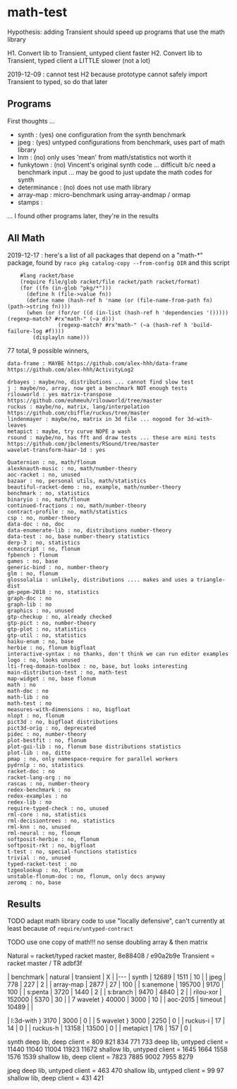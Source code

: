 math-test
===

Hypothesis:
 adding Transient should speed up programs that use the math library

H1. Convert lib to Transient, untyped client faster
H2. Convert lib to Transient, typed client a LITTLE slower (not a lot)

2019-12-09 : cannot test H2 because prototype cannot safely import Transient
 to typed, so do that later


Programs
---

First thoughts ...

- synth : (yes) one configuration from the synth benchmark
- jpeg : (yes) untyped configurations from benchmark, uses part of math library
- lnm : (no) only uses 'mean' from math/statistics not worth it
- funkytown : (no) Vincent's original synth code ... difficult b/c need a benchmark input ... may be good to just update the math codes for synth
- determinance : (no) does not use math library
- array-map : micro-benchmark using array-andmap / ormap
- stamps : 

... I found other programs later, they're in the results

All Math
---

2019-12-17 : here's a list of all packages that depend on a "math-*" package,
 found by `raco pkg catalog-copy --from-config DIR` and this script

```
    #lang racket/base
    (require file/glob racket/file racket/path racket/format)
    (for ((fn (in-glob "pkg/*")))
      (define h (file->value fn))
      (define name (hash-ref h 'name (or (file-name-from-path fn) (path->string fn))))
      (when (or (for/or ((d (in-list (hash-ref h 'dependencies '())))) (regexp-match? #rx"math-" (~a d)))
                (regexp-match? #rx"math-" (~a (hash-ref h 'build-failure-log #f))))
        (displayln name)))
```

77 total,
9 possible winners,


```
data-frame : MAYBE https://github.com/alex-hhh/data-frame https://github.com/alex-hhh/ActivityLog2

drbayes : maybe/no, distributions ... cannot find slow test
j : maybe/no, array, now get a benchmark NOT enough tests
rilouworld : yes matrix-transpose https://github.com/euhmeuh/rilouworld/tree/master
ruckus : maybe/no, matrix, lang/interpolation https://github.com/cbiffle/ruckus/tree/master
lindenmayer : maybe/no, matrix in 3d file ... nogood for 3d-with-leaves
metapict : maybe, try curve NOPE a wash
rsound : maybe/no, has fft and draw tests ... these are mini tests https://github.com/jbclements/RSound/tree/master
wavelet-transform-haar-1d : yes
```

```
Quaternion : no, math/flonum
alexknauth-music : no, math/number-theory
aoc-racket : no, unused
bazaar : no, personal utils, math/statistics
beautiful-racket-demo : no, example, math/number-theory
benchmark : no, statistics
binaryio : no, math/flonum
continued-fractions : no, math/number-theory
contract-profile : no, math/statistics
csp : no, number-theory
data-doc : no, doc
data-enumerate-lib : no, distributions number-theory
data-test : no, base number-theory statistics
derp-3 : no, statistics
ecmascript : no, flonum
fpbench : flonum
games : no, base
generic-bind : no, number-theory
glm : no, flonum
glossolalia : unlikely, distributions .... makes and uses a triangle-dist
gm-pepm-2018 : no, statistics
graph-doc : no
graph-lib : no
graphics : no, unused
gtp-checkup : no, already checked
gtp-pict : no, number-theory
gtp-plot : no, statistics
gtp-util : no, statistics
haiku-enum : no, base
herbie : no, flonum bigfloat
interactive-syntax : no thanks, don't think we can run editor examples
logo : no, looks unused
lti-freq-domain-toolbox : no, base, but looks interesting
main-distribution-test : no, math-test
map-widget : no, base flonum
math : no
math-doc : no
math-lib : no
math-test : no
measures-with-dimensions : no, bigfloat
nlopt : no, flonum
pict3d : no, bigfloat distributions
pict3d-orig : no, deprecated
pidec : no, number-theory
plot-bestfit : no, flonum
plot-gui-lib : no, flonum base distributions statistics
plot-lib : no, ditto
pmap : no, only namespace-require for parallel workers
pydrnlp : no, statistics
racket-doc : no
racket-lang-org : no
rascas : no, number-theory
redex-benchmark : no
redex-examples : no
redex-lib : no
require-typed-check : no, unused
rml-core : no, statistics
rml-decisiontrees : no, statistics
rml-knn : no, unused
rml-neural : no, flonum
softposit-herbie : no, flonum
softposit-rkt : no, bigfloat
t-test : no, special-functions statistics
trivial : no, unused
typed-racket-test : no
tzgeolookup : no, flonum
unstable-flonum-doc : no, flonum, only docs anyway
zeromq : no, base
```


Results
---

TODO adapt math library code to use "locally defensive", can't currently
 at least because of `require/untyped-contract`

TODO use one copy of math!!! no sense doubling array & then matrix

Natural = racket/typed racket master, 8e88408 / e90a2b9e
Transient = racket master / TR adbf3f

| benchmark | natural | transient |   X |
|---
|     synth |   12689 |      1511 |  10 |
|      jpeg |     778 |       227 |   2 |
| array-map |    2877 |        27 | 100 |
| s:anemone |  195700 |      9170 | 100 |
|   s:penta |    3720 |      1440 |   2 |
|  s:branch |    9470 |      4840 |   2 |
| rilou-xor |  152000 |      5370 |  30 |
| 7 wavelet }   40000 |      3000 |  10 |
|  aoc-2015 | timeout |     10489 |     |

| l:3d-with }    3170 |      3000 |   0 |
| 5 wavelet }    3000 |      2250 |   0 |
|  ruckus-i |      17 |        14 |   0 |
|  ruckus-h |   13158 |     13500 |   0 |
|  metapict |     176 |       157 |   0 |

synth
deep lib, deep client = 809 821 834 771 733
deep lib, untyped client = 11440 11040 11004 11923 11672
shallow lib, untyped client = 1645 1664 1558 1576 1539
shallow lib, deep client = 7823 7885 9002 7955 8279

jpeg
deep lib, untyped client = 463 470
shallow lib, untyped client = 99 97
shallow lib, deep client = 431 421

